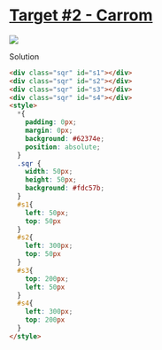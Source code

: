 # [Target #2 - Carrom](https://cssbattle.dev/play/2)

![](https://cssbattle.dev/targets/2.png)

Solution

```HTML
<div class="sqr" id="s1"></div>
<div class="sqr" id="s2"></div>
<div class="sqr" id="s3"></div>
<div class="sqr" id="s4"></div>
<style>
  *{
    padding: 0px;
    margin: 0px;
    background: #62374e;
    position: absolute;
  }
  .sqr {
    width: 50px;
    height: 50px;
    background: #fdc57b;
  }
  #s1{
    left: 50px;
    top: 50px
  }
  #s2{
    left: 300px;
    top: 50px
  }
  #s3{
    top: 200px;
    left: 50px
  }
  #s4{
    left: 300px;
    top: 200px
  }
</style>
```